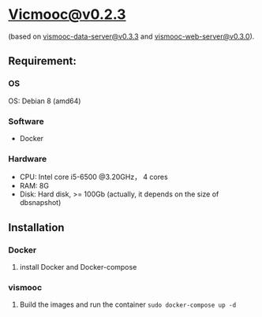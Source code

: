 # Vicmooc@v0.2.3

(based on [vismooc-data-server@v0.3.3](https://github.com/HKUST-VISLab/vismooc-data-server/releases/tag/v0.3.3) and [vismooc-web-server@v0.3.0](https://github.com/HKUST-VISLab/vismooc-web-server/releases/tag/v0.3.0)).

## Requirement:

### OS
OS: Debian 8 (amd64)

### Software
- Docker

### Hardware
- CPU: Intel core i5-6500 @3.20GHz， 4 cores
- RAM: 8G
- Disk: Hard disk, >= 100Gb (actually, it depends on the size of dbsnapshot)

## Installation

### Docker
1. install Docker and Docker-compose

### vismooc
1. Build the images and run the container `sudo docker-compose up -d`
